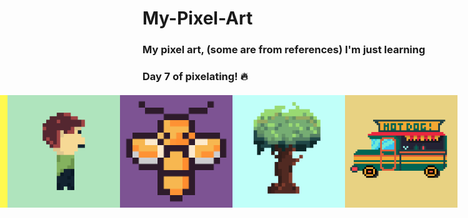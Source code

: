 # My-Pixel-Art
### My pixel art, (some are from references) I'm just learning<br>

### Day 7 of pixelating! 🔥

<div style="display: flex; align-items: center; flex-direction: row-reverse;">
  <img src="https://github.com/Cheko82/My-Pixel-Art/blob/main/pixelart/HotDogTruck.png?raw=true" alt="Hot dog truck" width="180">
  <img src="https://github.com/Cheko82/My-Pixel-Art/blob/main/pixelart/Tree.png?raw=true" alt="Tree" width="180">
  <img src="https://github.com/Cheko82/My-Pixel-Art/blob/main/pixelart/Bee.png?raw=true" alt="Bee" width="180">
  <img src="https://github.com/Cheko82/My-Pixel-Art/blob/main/pixelart/Greg.png?raw=true" alt="Greg" width="180">
  <img src="https://github.com/Cheko82/My-Pixel-Art/blob/main/pixelart/Jemma.png?raw=true" alt="Jemma" width="180">
  <img src="https://github.com/Cheko82/My-Pixel-Art/blob/main/pixelart/Grim.png?raw=true" alt="Grim" width="180">
  <img src="https://github.com/Cheko82/My-Pixel-Art/blob/main/pixelart/Lantern.png?raw=true" alt="Minecraft style lantern" width="180">
  <img src="https://github.com/Cheko82/My-Pixel-Art/blob/main/pixelart/Chest.png?raw=true" alt="A dumb chest" width="180">
  <img src="https://github.com/Cheko82/My-Pixel-Art/blob/main/pixelart/Brad.png?raw=true" alt="Bearded man with cap" width="180">
  <img src="https://github.com/Cheko82/My-Pixel-Art/blob/main/pixelart/Bunny.png?raw=true" alt="Bunny" width="180">
</div>
